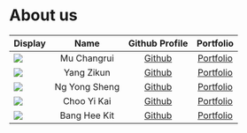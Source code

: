 # About us

Display |     Name      |            Github Profile            | Portfolio 
--------|:-------------:|:------------------------------------:|:---------:
![](https://via.placeholder.com/100.png?text=Photo) | Mu Changrui | [Github](https://github.com/Ch40gRv1-Mu) | [Portfolio](docs/team/johndoe.md)
![](https://via.placeholder.com/100.png?text=Photo) | Yang Zikun | [Github](https://github.com/Yzkkk) | [Portfolio](docs/team/Zikun.md)
![](https://via.placeholder.com/100.png?text=Photo) | Ng Yong Sheng | [Github](https://github.com/ngys117) | [Portfolio](docs/team/johndoe.md)
![](https://via.placeholder.com/100.png?text=Photo) | Choo Yi Kai | [Github](https://github.com/chooyikai/) | [Portfolio](docs/team/chooyikai.md)
![](https://via.placeholder.com/100.png?text=Photo) | Bang Hee Kit | [Github](https://github.com/heekit73098/) | [Portfolio](docs/team/johndoe.md)
